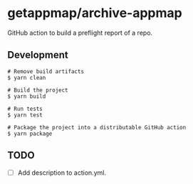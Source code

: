 # getappmap/archive-appmap

GitHub action to build a preflight report of a repo.

## Development

```
# Remove build artifacts
$ yarn clean

# Build the project
$ yarn build

# Run tests
$ yarn test

# Package the project into a distributable GitHub action
$ yarn package
```

## TODO

- [ ] Add description to action.yml.
